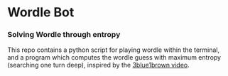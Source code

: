 # Wordle Bot
### Solving Wordle through entropy

This repo contains a python script for playing wordle within the terminal, and a program which computes the wordle guess with maximum entropy (searching one turn deep), inspired by the [3blue1brown video](https://www.youtube.com/watch?v=v68zYyaEmEA).